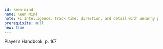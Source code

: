 ```yaml
---
id: keen-mind
name: Keen Mind
note: +1 Intelligence, track time, direction, and detail with uncanny precision
prerequisite: null
new: true
---
```

Player's Handbook, p. 167